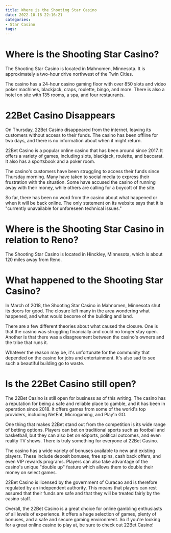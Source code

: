 ```yaml
---
title: Where is the Shooting Star Casino
date: 2022-10-18 22:16:21
categories:
- Star Casino
tags:
---
```



#  Where is the Shooting Star Casino?

The Shooting Star Casino is located in Mahnomen, Minnesota. It is approximately a two-hour drive northwest of the Twin Cities.

The casino has a 24-hour casino gaming floor with over 850 slots and video poker machines, blackjack, craps, roulette, bingo, and more. There is also a hotel on site with 135 rooms, a spa, and four restaurants.

#  22Bet Casino Disappears

On Thursday, 22Bet Casino disappeared from the internet, leaving its customers without access to their funds. The casino has been offline for two days, and there is no information about when it might return.

22Bet Casino is a popular online casino that has been around since 2017. It offers a variety of games, including slots, blackjack, roulette, and baccarat. It also has a sportsbook and a poker room.

The casino's customers have been struggling to access their funds since Thursday morning. Many have taken to social media to express their frustration with the situation. Some have accused the casino of running away with their money, while others are calling for a boycott of the site.

So far, there has been no word from the casino about what happened or when it will be back online. The only statement on its website says that it is "currently unavailable for unforeseen technical issues."

#  Where is the Shooting Star Casino in relation to Reno? 

The Shooting Star Casino is located in Hinckley, Minnesota, which is about 120 miles away from Reno.

#  What happened to the Shooting Star Casino? 

In March of 2018, the Shooting Star Casino in Mahnomen, Minnesota shut its doors for good. The closure left many in the area wondering what happened, and what would become of the building and land.

There are a few different theories about what caused the closure. One is that the casino was struggling financially and could no longer stay open. Another is that there was a disagreement between the casino's owners and the tribe that runs it.

Whatever the reason may be, it's unfortunate for the community that depended on the casino for jobs and entertainment. It's also sad to see such a beautiful building go to waste.

#  Is the 22Bet Casino still open?

The 22Bet Casino is still open for business as of this writing. The casino has a reputation for being a safe and reliable place to gamble, and it has been in operation since 2018. It offers games from some of the world's top providers, including NetEnt, Microgaming, and Play'n GO.

One thing that makes 22Bet stand out from the competition is its wide range of betting options. Players can bet on traditional sports such as football and basketball, but they can also bet on eSports, political outcomes, and even reality TV shows. There is truly something for everyone at 22Bet Casino.

The casino has a wide variety of bonuses available to new and existing players. These include deposit bonuses, free spins, cash back offers, and even VIP rewards programs. Players can also take advantage of the casino's unique "double up" feature which allows them to double their money on select games.

22Bet Casino is licensed by the government of Curacao and is therefore regulated by an independent authority. This means that players can rest assured that their funds are safe and that they will be treated fairly by the casino staff.

Overall, the 22Bet Casino is a great choice for online gambling enthusiasts of all levels of experience. It offers a huge selection of games, plenty of bonuses, and a safe and secure gaming environment. So if you're looking for a great online casino to play at, be sure to check out 22Bet Casino!